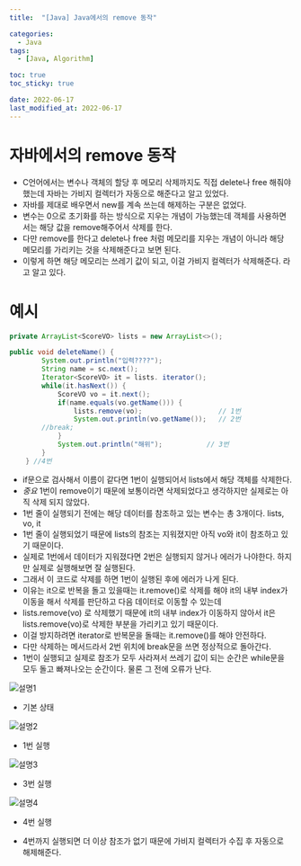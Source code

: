 ```yaml
---
title:  "[Java] Java에서의 remove 동작" 

categories:
  - Java
tags:
  - [Java, Algorithm]

toc: true
toc_sticky: true

date: 2022-06-17
last_modified_at: 2022-06-17
---
```



# 자바에서의 remove 동작
- C언어에서는 변수나 객체의 할당 후 메모리 삭제까지도 직접 delete나 free 해줘야 했는데 자바는 가비지 컬렉터가 자동으로 해준다고 알고 있었다.
- 자바를 제대로 배우면서 new를 계속 쓰는데 해제하는 구분은 없었다.
- 변수는 0으로 초기화를 하는 방식으로 지우는 개념이 가능했는데 객체를 사용하면서는 해당 값을 remove해주어서 삭제를 한다.
- 다만 remove를 한다고 delete나 free 처럼 메모리를 지우는 개념이 아니라 해당 메모리를 가리키는 것을 삭제해준다고 보면 된다.
- 이렇게 하면 해당 메모리는 쓰레기 값이 되고, 이걸 가비지 컬렉터가 삭제해준다. 라고 알고 있다.


# 예시

```java
private ArrayList<ScoreVO> lists = new ArrayList<>();

public void deleteName() {
		System.out.println("입력????");
		String name = sc.next();
		Iterator<ScoreVO> it = lists. iterator();
		while(it.hasNext()) {
			ScoreVO vo = it.next();
			if(name.equals(vo.getName())) {       
				lists.remove(vo);                   // 1번
				System.out.println(vo.getName());   // 2번
        //break;
			}
			System.out.println("해위");           // 3번
		}
	} //4번
```


- if문으로 검사해서 이름이 같다면 1번이 실행되어서 lists에서 해당 객체를 삭제한다.
- *중요* 1번이 remove이기 때문에 보통이라면 삭제되었다고 생각하지만 실제로는 아직 삭제 되지 않았다.
- 1번 줄이 실행되기 전에는 해당 데이터를 참조하고 있는 변수는 총 3개이다. lists, vo, it
- 1번 줄이 실행되었기 때문에 lists의 참조는 지워졌지만 아직 vo와 it이 참조하고 있기 때문이다.
- 실제로 1번에서 데이터가 지워졌다면 2번은 실행되지 않거나 에러가 나야한다. 하지만 실제로 실행해보면 잘 실행된다.
- 그래서 이 코드로 삭제를 하면 1번이 실행된 후에 에러가 나게 된다.
- 이유는 it으로 반복을 돌고 있을때는 it.remove()로 삭제를 해야 it의 내부 index가 이동을 해서 삭제를 판단하고 다음 데이터로 이동할 수 있는데
- lists.remove(vo) 로 삭제했기 때문에 it의 내부 index가 이동하지 않아서 it은 lists.remove(vo)로 삭제한 부분을 가리키고 있기 때문이다.
- 이걸 방지하려면 iterator로 반복문을 돌때는 it.remove()를 해야 안전하다.
- 다만 삭제하는 메서드라서 2번 위치에 break문을 쓰면 정상적으로 돌아간다.
- 1번이 실행되고 실제로 참조가 모두 사라져서 쓰레기 값이 되는 순간은 while문을 모두 돌고 빠져나오는 순간이다. 물론 그 전에 오류가 난다.




![설명1](https://user-images.githubusercontent.com/25880465/174220519-7afe06f9-5af3-481a-8c82-ce18deb6de05.png)
- 기본 상태




![설명2](https://user-images.githubusercontent.com/25880465/174221179-1a228fb9-a630-4359-9274-314631a62de8.png)
- 1번 실행




![설명3](https://user-images.githubusercontent.com/25880465/174221181-a9929f20-1728-4ebc-9c43-48162f30bbe5.png)
- 3번 실행




![설명4](https://user-images.githubusercontent.com/25880465/174221183-ecfb84ce-8cd5-4a15-bb35-21951884bf8c.png)
- 4번 실행




- 4번까지 실행되면 더 이상 참조가 없기 때문에 가비지 컬렉터가 수집 후 자동으로 해제해준다.


<br>



<!-- [맨 위](#){: .btn .btn--primary }{: .align-right} 스크롤시 자동으로 up to 화살표가 나오므로 삭제 -->
